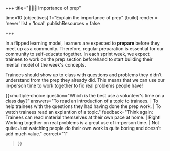 +++
title="🧑🏾‍💻 Importance of prep"

time=10
[objectives]
    1="Explain the importance of prep"
[build]
  render = 'never'
  list = 'local'
  publishResources = false

+++

In a flipped learning model, learners are expected to **prepare** before they meet up as a community. Therefore, regular preparation is essential for our community to self-educate together. In each sprint week, we expect trainees to work on the prep section beforehand to start building their mental model of the week's concepts.

Trainees should show up to class with questions and problems they didn't understand from the prep they already did. This means that we can use our in-person time to work together to fix real problems people have!

{{<multiple-choice
question="Which is the best use a volunteer's time on a class day?"
answers="To read an introduction of a topic to trainees. | To help trainees with the questions they had having done the prep work. | To watch trainees read an explantion of a topic."
feedback="Think again: Trainees can read material themselves at their own pace at home. | Right! Working together on real problems is a great use of in-person time. | Not quite: Just watching people do their own work is quite boring and doesn't add much value."
correct="1"
>}}
